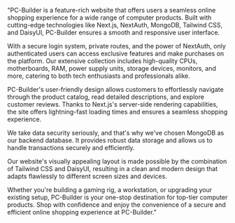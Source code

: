 "PC-Builder is a feature-rich website that offers users a seamless online shopping experience for a wide range of computer products. Built with cutting-edge technologies like Next.js, NextAuth, MongoDB, Tailwind CSS, and DaisyUI, PC-Builder ensures a smooth and responsive user interface.

With a secure login system, private routes, and the power of NextAuth, only authenticated users can access exclusive features and make purchases on the platform. Our extensive collection includes high-quality CPUs, motherboards, RAM, power supply units, storage devices, monitors, and more, catering to both tech enthusiasts and professionals alike.

PC-Builder's user-friendly design allows customers to effortlessly navigate through the product catalog, read detailed descriptions, and explore customer reviews. Thanks to Next.js's server-side rendering capabilities, the site offers lightning-fast loading times and ensures a seamless shopping experience.

We take data security seriously, and that's why we've chosen MongoDB as our backend database. It provides robust data storage and allows us to handle transactions securely and efficiently.

Our website's visually appealing layout is made possible by the combination of Tailwind CSS and DaisyUI, resulting in a clean and modern design that adapts flawlessly to different screen sizes and devices.

Whether you're building a gaming rig, a workstation, or upgrading your existing setup, PC-Builder is your one-stop destination for top-tier computer products. Shop with confidence and enjoy the convenience of a secure and efficient online shopping experience at PC-Builder."
